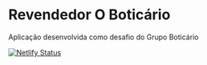 # Revendedor O Boticário
Aplicação desenvolvida como desafio do Grupo Boticário

[![Netlify Status](https://api.netlify.com/api/v1/badges/91d065bb-a9d4-4deb-9b11-d8664bae44af/deploy-status)](https://app.netlify.com/sites/cashback-boti/deploys)

